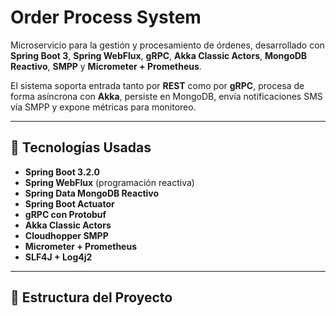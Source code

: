 # Order Process System

Microservicio para la gestión y procesamiento de órdenes, desarrollado con **Spring Boot 3**, **Spring WebFlux**, **gRPC**, **Akka Classic Actors**, **MongoDB Reactivo**, **SMPP** y **Micrometer + Prometheus**.

El sistema soporta entrada tanto por **REST** como por **gRPC**, procesa de forma asíncrona con **Akka**, persiste en MongoDB, envía notificaciones SMS vía SMPP y expone métricas para monitoreo.

---

## 🚀 Tecnologías Usadas
- **Spring Boot 3.2.0**
- **Spring WebFlux** (programación reactiva)
- **Spring Data MongoDB Reactivo**
- **Spring Boot Actuator**
- **gRPC con Protobuf**
- **Akka Classic Actors**
- **Cloudhopper SMPP**
- **Micrometer + Prometheus**
- **SLF4J + Log4j2**

---

## 📂 Estructura del Proyecto

